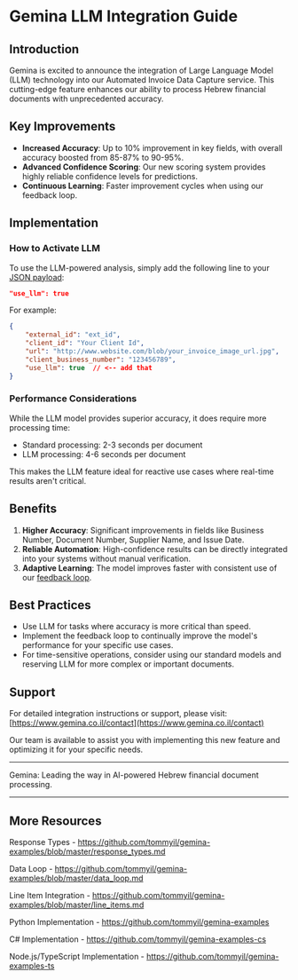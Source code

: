 # Gemina LLM Integration Guide

## Introduction

Gemina is excited to announce the integration of Large Language Model (LLM) technology into our Automated Invoice Data Capture service. This cutting-edge feature enhances our ability to process Hebrew financial documents with unprecedented accuracy.

## Key Improvements

- **Increased Accuracy**: Up to 10% improvement in key fields, with overall accuracy boosted from 85-87% to 90-95%.
- **Advanced Confidence Scoring**: Our new scoring system provides highly reliable confidence levels for predictions.
- **Continuous Learning**: Faster improvement cycles when using our feedback loop.

## Implementation

### How to Activate LLM

To use the LLM-powered analysis, simply add the following line to your [JSON payload](https://github.com/tommyil/gemina-examples?tab=readme-ov-file#step-1---upload-invoice):

```json
"use_llm": true
```

For example:
```json
{ 
    "external_id": "ext_id", 
    "client_id": "Your Client Id", 
    "url": "http://www.website.com/blob/your_invoice_image_url.jpg", 
    "client_business_number": "123456789",
    "use_llm": true  // <-- add that
}
```

### Performance Considerations

While the LLM model provides superior accuracy, it does require more processing time:
* Standard processing: 2-3 seconds per document
* LLM processing: 4-6 seconds per document

This makes the LLM feature ideal for reactive use cases where real-time results aren't critical.

## Benefits

1. **Higher Accuracy**: Significant improvements in fields like Business Number, Document Number, Supplier Name, and Issue Date.
2. **Reliable Automation**: High-confidence results can be directly integrated into your systems without manual verification.
3. **Adaptive Learning**: The model improves faster with consistent use of our [feedback loop](https://github.com/tommyil/gemina-examples/blob/master/data_loop.md).

## Best Practices

* Use LLM for tasks where accuracy is more critical than speed.
* Implement the feedback loop to continually improve the model's performance for your specific use cases.
* For time-sensitive operations, consider using our standard models and reserving LLM for more complex or important documents.

## Support

For detailed integration instructions or support, please visit: [https://www.gemina.co.il/contact](https://www.gemina.co.il/contact)

Our team is available to assist you with implementing this new feature and optimizing it for your specific needs.

---

Gemina: Leading the way in AI-powered Hebrew financial document processing.


------



## More Resources



Response Types - https://github.com/tommyil/gemina-examples/blob/master/response_types.md

Data Loop - https://github.com/tommyil/gemina-examples/blob/master/data_loop.md

Line Item Integration - https://github.com/tommyil/gemina-examples/blob/master/line_items.md

Python Implementation - https://github.com/tommyil/gemina-examples

C# Implementation - https://github.com/tommyil/gemina-examples-cs

Node.js/TypeScript Implementation - https://github.com/tommyil/gemina-examples-ts

